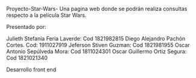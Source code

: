 Proyecto-Star-Wars-
Una pagina web donde se podrán realiza consultas respecto a la película Star Wars.


Presentado por:

Julieth Stefania Feria Laverde: Cod 1821982815
Diego Alejandro Pachón Cortes. Cod: 1911027919
Jeferson Stiven Guzman: Cod 1821981955
Oscar Antonio Sepúlveda Mora: Cod 1811024301
Oscar Guillermo Ortiz Segura: Cod 1821021340


Desarrollo front end
